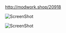 http://modwork.shop/20918

![ScreenShot](https://modworkshop.net/mydownloads/previews/thumbnail_preview_7573_1505824046_3d4c65ae753ef0869dc11855da8f17aa.jpg)

![ScreenShot](https://modworkshop.net/mydownloads/previews/thumbnail_preview_7573_1505824090_b35b9d1bcb626bbf7d4dc3c3af9716e8.jpg)